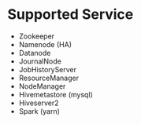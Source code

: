 # Supported Service
- Zookeeper
- Namenode (HA)
- Datanode
- JournalNode
- JobHistoryServer
- ResourceManager
- NodeManager
- Hivemetastore (mysql)
- Hiveserver2
- Spark (yarn)

